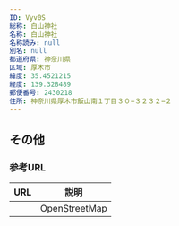 ```yaml
---
ID: Vyv0S
総称: 白山神社
名称: 白山神社
名称読み: null
別名: null
都道府県: 神奈川県
区域: 厚木市
緯度: 35.4521215
経度: 139.328489
郵便番号: 2430218
住所: 神奈川県厚木市飯山南１丁目３０−３２３２−２
---
```


## その他

### 参考URL

| URL | 説明          |
| --- | ------------- |
|     | OpenStreetMap |

